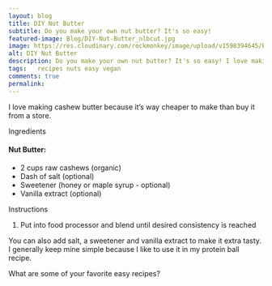 ```yaml
---
layout: blog
title: DIY Nut Butter
subtitle: Do you make your own nut butter? It's so easy!
featured-image: Blog/DIY-Nut-Butter_nlbcut.jpg
image: https://res.cloudinary.com/rockmonkey/image/upload/v1598394645/Blog/DIY-Nut-Butter_nlbcut.jpg
alt: DIY Nut Butter
description: Do you make your own nut butter? It's so easy! I love making cashew butter because it’s way cheaper to make than buy it from a store.
tags:   recipes nuts easy vegan
comments: true
permalink:
---
```

I love making cashew butter because it’s way cheaper to make than buy it from a store.

Ingredients

#### Nut Butter:
* 2 cups raw cashews (organic)
* Dash of salt (optional)
* Sweetener (honey or maple syrup - optional)
* Vanilla extract (optional)


Instructions
1. Put into food processor and blend until desired consistency is reached


You can also add salt, a sweetener and vanilla extract to make it extra tasty. I generally keep mine simple because I like to use it in my protein ball recipe.

What are some of your favorite easy recipes?
